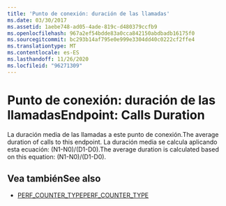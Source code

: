 ```yaml
---
title: 'Punto de conexión: duración de las llamadas'
ms.date: 03/30/2017
ms.assetid: 1aebe748-ad05-4ade-819c-d480379ccfb9
ms.openlocfilehash: 967a2ef54bdde83a0cca842150abdbadb16175f0
ms.sourcegitcommit: bc293b14af795e0e999e3304dd40c0222cf2ffe4
ms.translationtype: MT
ms.contentlocale: es-ES
ms.lasthandoff: 11/26/2020
ms.locfileid: "96271309"
---
```

# <a name="endpoint-calls-duration"></a><span data-ttu-id="f5aca-102">Punto de conexión: duración de las llamadas</span><span class="sxs-lookup"><span data-stu-id="f5aca-102">Endpoint: Calls Duration</span></span>

<span data-ttu-id="f5aca-103">La duración media de las llamadas a este punto de conexión.</span><span class="sxs-lookup"><span data-stu-id="f5aca-103">The average duration of calls to this endpoint.</span></span>  <span data-ttu-id="f5aca-104">La duración media se calcula aplicando esta ecuación: (N1-N0)/(D1-D0).</span><span class="sxs-lookup"><span data-stu-id="f5aca-104">The average duration is calculated based on this equation: (N1-N0)/(D1-D0).</span></span>  
  
## <a name="see-also"></a><span data-ttu-id="f5aca-105">Vea también</span><span class="sxs-lookup"><span data-stu-id="f5aca-105">See also</span></span>

- <span data-ttu-id="f5aca-106">[PERF_COUNTER_TYPE](/previous-versions/windows/it-pro/windows-server-2003/cc740048(v=ws.10))</span><span class="sxs-lookup"><span data-stu-id="f5aca-106">[PERF_COUNTER_TYPE](/previous-versions/windows/it-pro/windows-server-2003/cc740048(v=ws.10))</span></span>
